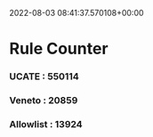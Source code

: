 2022-08-03 08:41:37.570108+00:00
# Rule Counter 
 ### UCATE : 550114

 ### Veneto : 20859

 ### Allowlist : 13924